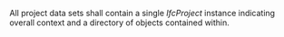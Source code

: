 ﻿All project data sets shall contain a single _IfcProject_ instance indicating overall context and a directory of objects contained within.
